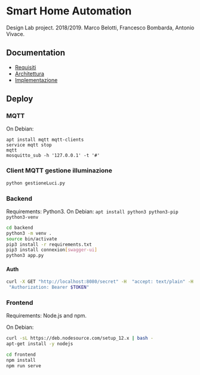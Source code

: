 # Smart Home Automation

Design Lab project. 2018/2019. Marco Belotti, Francesco Bombarda, Antonio Vivace.

## Documentation

- [Requisiti]()
- [Architettura]()
- [Implementazione]()

## Deploy

### MQTT

On Debian:
```
apt install mqtt mqtt-clients
service mqtt stop
mqtt
mosquitto_sub -h '127.0.0.1' -t '#'
```

### Client MQTT gestione illuminazione

```bash
python gestioneLuci.py
```

### Backend

Requirements: Python3. On Debian: `apt install python3 python3-pip python3-venv`

```bash
cd backend
python3 -m venv .
source bin/activate
pip3 install -r requirements.txt
pip3 install connexion[swagger-ui]
python3 app.py
```

#### Auth
```bash
curl -X GET "http://localhost:8080/secret" -H  "accept: text/plain" -H
 "Authorization: Bearer $TOKEN"
```

### Frontend

Requirements: Node.js and npm. 

On Debian:
```bash
curl -sL https://deb.nodesource.com/setup_12.x | bash -
apt-get install -y nodejs
```

```bash
cd frontend
npm install
npm run serve
```
